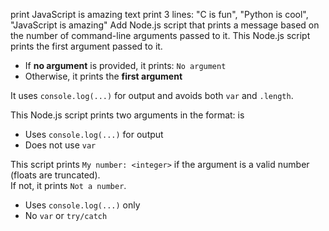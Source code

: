 print JavaScript is amazing text
print 3 lines: "C is fun", "Python is cool", "JavaScript is amazing"
Add Node.js script that prints a message based on the number of command-line arguments passed to it.
This Node.js script prints the first argument passed to it.

- If **no argument** is provided, it prints: `No argument`
- Otherwise, it prints the **first argument**

It uses `console.log(...)` for output and avoids both `var` and `.length`.

This Node.js script prints two arguments in the format: <first argument> is <second argument>

- Uses `console.log(...)` for output
- Does not use `var`

This script prints `My number: <integer>` if the argument is a valid number (floats are truncated).  
If not, it prints `Not a number`.

- Uses `console.log(...)` only
- No `var` or `try/catch`
